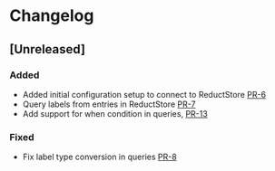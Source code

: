 # Changelog

## [Unreleased]

### Added

- Added initial configuration setup to connect to ReductStore [PR-6](https://github.com/reductstore/reduct-grafana/pull/6)
- Query labels from entries in ReductStore [PR-7](https://github.com/reductstore/reduct-grafana/pull/7)
- Add support for when condition in queries, [PR-13](https://github.com/reductstore/reduct-grafana/pull/13)

### Fixed

- Fix label type conversion in queries [PR-8](https://github.com/reductstore/reduct-grafana/pull/8)
